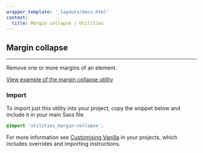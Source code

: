 ```yaml
---
wrapper_template: '_layouts/docs.html'
context:
  title: Margin collapse | Utilities
---
```


## Margin collapse

<hr>

Remove one or more margins of an element.

<a href="/docs/examples/utilities/margin-collapse/" class="js-example">
View example of the margin collapse utility
</a>

### Import

To import just this utility into your project, copy the snippet below and include it in your main Sass file.

```scss
@import 'utilities_margin-collapse';
```

For more information see [Customising Vanilla](/docs/customising-vanilla/) in your projects, which includes overrides and importing instructions.
